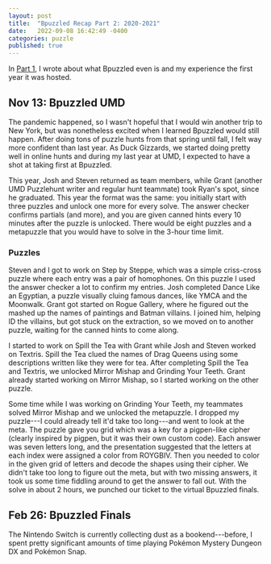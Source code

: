 ```yaml
---
layout: post
title:  "Bpuzzled Recap Part 2: 2020-2021"
date:   2022-09-08 16:42:49 -0400
categories: puzzle
published: true
---
```

In [Part 1][part-1], I wrote about what Bpuzzled even is and my experience the first year it was hosted.

## Nov 13: Bpuzzled UMD
The pandemic happened, so I wasn't hopeful that I would win another trip to New York, but was nonetheless excited when I learned Bpuzzled would still happen. After doing tons of puzzle hunts from that spring until fall, I felt way more confident than last year. As Duck Gizzards, we started doing pretty well in online hunts and during my last year at UMD, I expected to have a shot at taking first at Bpuzzled.

This year, Josh and Steven returned as team members, while Grant (another UMD Puzzlehunt writer and regular hunt teammate) took Ryan's spot, since he graduated. This year the format was the same: you initially start with three puzzles and unlock one more for every solve. The answer checker confirms partials (and more), and you are given canned hints every 10 minutes after the puzzle is unlocked. There would be eight puzzles and a metapuzzle that you would have to solve in the 3-hour time limit.

### Puzzles
Steven and I got to work on Step by Steppe, which was a simple criss-cross puzzle where each entry was a pair of homophones. On this puzzle I used the answer checker a lot to confirm my entries. Josh completed Dance Like an Egyptian, a puzzle visually cluing famous dances, like YMCA and the Moonwalk. Grant got started on Rogue Gallery, where he figured out the mashed up the names of paintings and Batman villains. I joined him, helping ID the villains, but got stuck on the extraction, so we moved on to another puzzle, waiting for the canned hints to come along.

I started to work on Spill the Tea with Grant while Josh and Steven worked on Textris. Spill the Tea clued the names of Drag Queens using some descriptions written like they were for tea. After completing Spill the Tea and Textris, we unlocked Mirror Mishap and Grinding Your Teeth. Grant already started working on Mirror Mishap, so I started working on the other puzzle.

Some time while I was working on Grinding Your Teeth, my teammates solved Mirror Mishap and we unlocked the metapuzzle. I dropped my puzzle---I could already tell it'd take too long---and went to look at the meta. The puzzle gave you grid which was a key for a pigpen-like cipher (clearly inspired by pigpen, but it was their own custom code). Each answer was seven letters long, and the presentation suggested that the letters at each index were assigned a color from ROYGBIV. Then you needed to color in the given grid of letters and decode the shapes using their cipher. We didn't take too long to figure out the meta, but with two missing answers, it took us some time fiddling around to get the answer to fall out. With the solve in about 2 hours, we punched our ticket to the virtual Bpuzzled finals.

## Feb 26: Bpuzzled Finals

The Nintendo Switch is currently collecting dust as a bookend---before, I spent pretty significant amounts of time playing Pokémon Mystery Dungeon DX and Pokémon Snap.

[part-1]: https://www.dawsondo.net/puzzle/2022/09/07/bpuzzled-recap-p1.html
